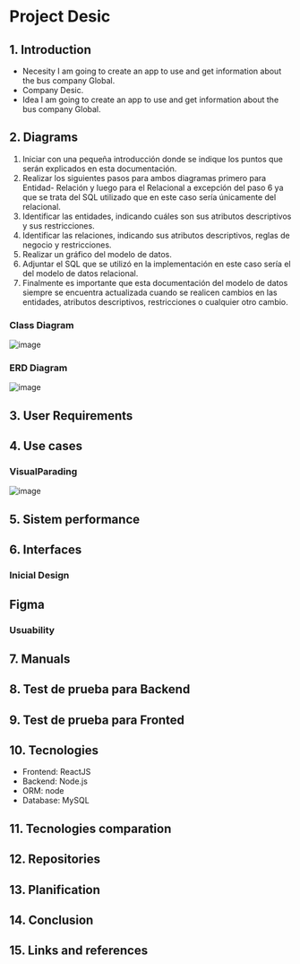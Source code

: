 # Project Desic
## 1. Introduction
* Necesity
I am going to create an app to use and get information about the bus company Global.
* Company
Desic.
* Idea
I am going to create an app to use and get information about the bus company Global.
## 2. Diagrams
1. Iniciar con una pequeña introducción donde se indique los puntos que serán 
explicados en esta documentación.
2. Realizar los siguientes pasos para ambos diagramas primero para Entidad- Relación y 
luego para el Relacional a excepción del paso 6 ya que se trata del SQL utilizado que en 
este caso sería únicamente del relacional.
3. Identificar las entidades, indicando cuáles son sus atributos descriptivos y sus 
restricciones.
4. Identificar las relaciones, indicando sus atributos descriptivos, reglas de negocio y 
restricciones.
5. Realizar un gráfico del modelo de datos.
6. Adjuntar el SQL que se utilizó en la implementación en este caso sería el del modelo de 
datos relacional.
7. Finalmente es importante que esta documentación del modelo de datos siempre se 
encuentra actualizada cuando se realicen cambios en las entidades, atributos 
descriptivos, restricciones o cualquier otro cambio.
### Class Diagram
![image](https://github.com/Naidr/projectDesic/assets/118465343/fc39214e-51ce-429f-98ab-517d05b8783a)
### ERD Diagram
![image](https://github.com/Naidr/projectDesic/assets/118465343/cafd3938-1331-4eb2-9244-93874111c7f9)

## 3. User Requirements

## 4. Use cases
### VisualParading
![image](https://github.com/Naidr/projectDesic/assets/118465343/fc55b48e-f331-4c61-8f9f-2aba1e3b0e32)

## 5. Sistem performance


## 6. Interfaces
### Inicial Design
## Figma
### Usuability

## 7. Manuals

## 8. Test de prueba para Backend

## 9. Test de prueba para Fronted

## 10. Tecnologies
* Frontend: ReactJS
* Backend: Node.js
* ORM: node
* Database: MySQL

## 11. Tecnologies comparation

## 12. Repositories

## 13. Planification

## 14. Conclusion

## 15. Links and references

